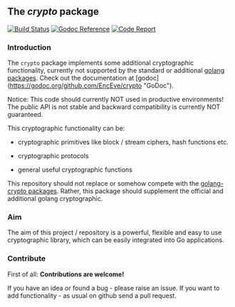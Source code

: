 ## The *crypto* package

[![Build Status](https://api.travis-ci.org/EncEve/crypto.svg?branch=master)](https://api.travis-ci.org/EncEve/crypto)
[![Godoc Reference](https://godoc.org/github.com/EncEve/crypto?status.svg)](https://godoc.org/github.com/EncEve/crypto)
[![Code Report](https://goreportcard.com/report/github.com/EncEve/crypto)](https://goreportcard.com/report/github.com/EncEve/crypto)

### Introduction

The `crypto` package implements some additional cryptographic functionality, currently not supported by the standard or additional [golang packages](https://golang.org/pkg/ "Offical golang packages").
Check out the documentation at [godoc] (https://godoc.org/github.com/EncEve/crypto "GoDoc").

Notice:
This code should currently NOT used in productive environments!
The public API is not stable and backward compatibility is currently NOT guaranteed.

This cryptographic functionality can be:

* cryptographic primitives like block / stream ciphers, hash functions etc.

* cryptographic protocols

* general useful cryptographic functions

This repository should not replace or somehow compete with the [golang-crypto packages](https://godoc.org/golang.org/x/crypto "Additional golang crypto packages"). Rather, this package should supplement the official and additional golang cryptographic.

### Aim

The aim of this project / repository is a powerful, flexible and easy to use cryptographic library,
which can be easily integrated into Go applications.  

### Contribute

First of all: **Contributions are welcome!**
 
If you have an idea or found a bug - please raise an issue. If you want to add functionality - as usual on github send a pull request.
